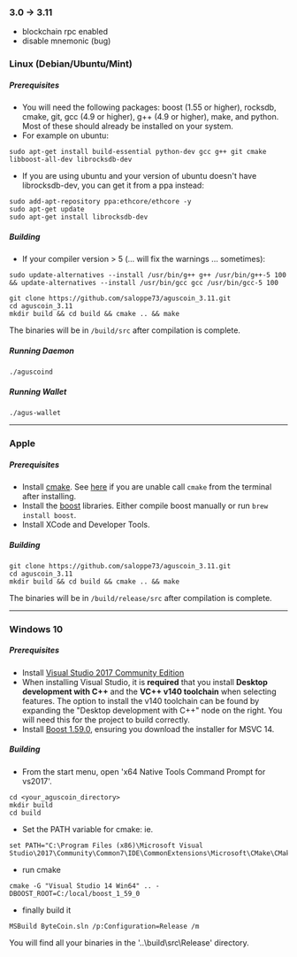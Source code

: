 ### 3.0 -> 3.11

- blockchain rpc enabled
- disable mnemonic (bug)

### Linux (Debian/Ubuntu/Mint)

##### Prerequisites

- You will need the following packages: boost (1.55 or higher), rocksdb, cmake, git, gcc (4.9 or higher), g++ (4.9 or higher), make, and python. Most of these should already be installed on your system.
- For example on ubuntu: 
```
sudo apt-get install build-essential python-dev gcc g++ git cmake libboost-all-dev librocksdb-dev
```
- If you are using ubuntu and your version of ubuntu doesn't have librocksdb-dev, you can get it from a ppa instead:
```
sudo add-apt-repository ppa:ethcore/ethcore -y
sudo apt-get update
sudo apt-get install librocksdb-dev
```
##### Building
- If your compiler version > 5 (... will fix the warnings ... sometimes):

```
sudo update-alternatives --install /usr/bin/g++ g++ /usr/bin/g++-5 100 && update-alternatives --install /usr/bin/gcc gcc /usr/bin/gcc-5 100
```

```
git clone https://github.com/saloppe73/aguscoin_3.11.git
cd aguscoin_3.11
mkdir build && cd build && cmake .. && make
```

The binaries will be in `/build/src` after compilation is complete.

##### Running Daemon

```
./aguscoind
```

##### Running Wallet
```
./agus-wallet
```

---------------------------------------------------------------------------

### Apple

##### Prerequisites

- Install [cmake](https://cmake.org/). See [here](https://stackoverflow.com/questions/23849962/cmake-installer-for-mac-fails-to-create-usr-bin-symlinks) if you are unable call `cmake` from the terminal after installing.
- Install the [boost](http://www.boost.org/) libraries. Either compile boost manually or run `brew install boost`.
- Install XCode and Developer Tools.

##### Building
```
git clone https://github.com/saloppe73/aguscoin_3.11.git
cd aguscoin_3.11
mkdir build && cd build && cmake .. && make
```

The binaries will be in `/build/release/src` after compilation is complete.

---------------------------------------------------------------------------

### Windows 10

##### Prerequisites
- Install [Visual Studio 2017 Community Edition](https://www.visualstudio.com/thank-you-downloading-visual-studio/?sku=Community&rel=15&page=inlineinstall)
- When installing Visual Studio, it is **required** that you install **Desktop development with C++** and the **VC++ v140 toolchain** when selecting features. The option to install the v140 toolchain can be found by expanding the "Desktop development with C++" node on the right. You will need this for the project to build correctly.
- Install [Boost 1.59.0](https://sourceforge.net/projects/boost/files/boost-binaries/1.59.0/), ensuring you download the installer for MSVC 14.

##### Building

- From the start menu, open 'x64 Native Tools Command Prompt for vs2017'.
```
cd <your_aguscoin_directory>
mkdir build
cd build
```

- Set the PATH variable for cmake: ie.
```
set PATH="C:\Program Files (x86)\Microsoft Visual Studio\2017\Community\Common7\IDE\CommonExtensions\Microsoft\CMake\CMake\bin";%PATH%
```
- run cmake
```
cmake -G "Visual Studio 14 Win64" .. -DBOOST_ROOT=C:/local/boost_1_59_0
```
- finally build it
```
MSBuild ByteCoin.sln /p:Configuration=Release /m
```

You will find all your binaries in the '..\build\src\Release' directory.
